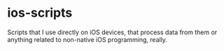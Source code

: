 # ios-scripts
Scripts that I use directly on iOS devices, that process data from them or anything related to non-native iOS programming, really.